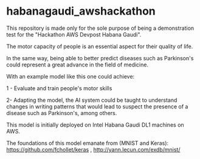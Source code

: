 # habanagaudi_awshackathon

This repository is made only for the sole purpose of being a demonstration test for the "Hackathon AWS Devpost Habana Gaudi". 

 The motor capacity of people is an essential aspect for their quality of life. 

 In the same way, being able to better predict diseases such as Parkinson's could represent a great advance in the field of medicine. 

 With an example model like this one could achieve: 

 1 - Evaluate and train people's motor skills 

 2- Adapting the model, the AI system could be taught to understand changes in writing patterns that would lead to suspect the presence of a disease such as Parkinson's, among others. 

This model is initially deployed on Intel Habana Gaudi DL1 machines on AWS. 

The foundations of this model emanate from (MNIST and Keras): https://github.com/fchollet/keras , http://yann.lecun.com/exdb/mnist/ 

